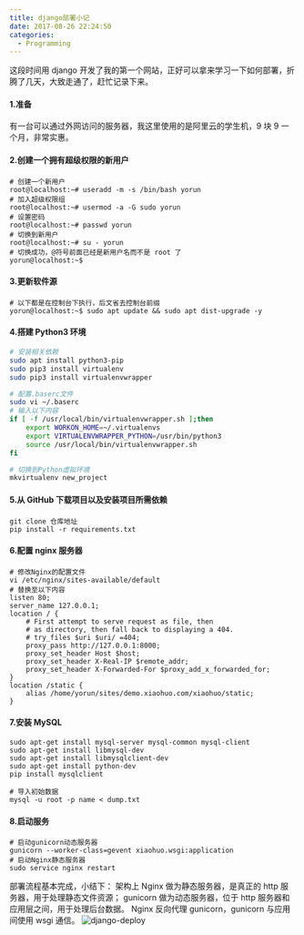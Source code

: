```yaml
---
title: django部署小记
date: 2017-08-26 22:24:50
categories:
  - Programming
---
```


这段时间用 django 开发了我的第一个网站，正好可以拿来学习一下如何部署，折腾了几天，大致走通了，赶忙记录下来。

#### 1.准备

有一台可以通过外网访问的服务器，我这里使用的是阿里云的学生机，9 块 9 一个月，非常实惠。

#### 2.创建一个拥有超级权限的新用户

```
# 创建一个新用户
root@localhost:~# useradd -m -s /bin/bash yorun
# 加入超级权限组
root@localhost:~# usermod -a -G sudo yorun
# 设置密码
root@localhost:~# passwd yorun
# 切换到新用户
root@localhost:~# su - yorun
# 切换成功，@符号前面已经是新用户名而不是 root 了
yorun@localhost:~$
```

#### 3.更新软件源

```
# 以下都是在控制台下执行，后文省去控制台前缀
yorun@localhost:~$ sudo apt update && sudo apt dist-upgrade -y
```

#### 4.搭建 Python3 环境

```bash
# 安装相关依赖
sudo apt install python3-pip
sudo pip3 install virtualenv
sudo pip3 install virtualenvwrapper

# 配置.baserc文件
sudo vi ~/.baserc
# 输入以下内容
if [ -f /usr/local/bin/virtualenvwrapper.sh ];then
    export WORKON_HOME=~/.virtualenvs
    export VIRTUALENVWRAPPER_PYTHON=/usr/bin/python3
    source /usr/local/bin/virtualenvwrapper.sh
fi

# 切换到Python虚拟环境
mkvirtualenv new_project
```

#### 5.从 GitHub 下载项目以及安装项目所需依赖

```
git clone 仓库地址
pip install -r requirements.txt
```

#### 6.配置 nginx 服务器

```
# 修改Nginx的配置文件
vi /etc/nginx/sites-available/default
# 替换至以下内容
listen 80;
server_name 127.0.0.1;
location / {
	# First attempt to serve request as file, then
	# as directory, then fall back to displaying a 404.
	# try_files $uri $uri/ =404;
    proxy_pass http://127.0.0.1:8000;
    proxy_set_header Host $host;
    proxy_set_header X-Real-IP $remote_addr;
    proxy_set_header X-Forwarded-For $proxy_add_x_forwarded_for;
}
location /static {
	alias /home/yorun/sites/demo.xiaohuo.com/xiaohuo/static;
}
```

#### 7.安装 MySQL

```
sudo apt-get install mysql-server mysql-common mysql-client
sudo apt-get install libmysql-dev
sudo apt-get install libmysqlclient-dev
sudo apt-get install python-dev
pip install mysqlclient

# 导入初始数据
mysql -u root -p name < dump.txt
```

#### 8.启动服务

```
# 启动gunicorn动态服务器
gunicorn --worker-class=gevent xiaohuo.wsgi:application
# 启动Nginx静态服务器
sudo service nginx restart
```

部署流程基本完成，小结下：
架构上 Nginx 做为静态服务器，是真正的 http 服务器，用于处理静态文件资源；
gunicorn 做为动态服务器，位于 http 服务器和应用层之间，用于处理后台数据。
Nginx 反向代理 gunicorn，gunicorn 与应用间使用 wsgi 通信。
![django-deploy](/images/django-deploy/django-deploy.png)
